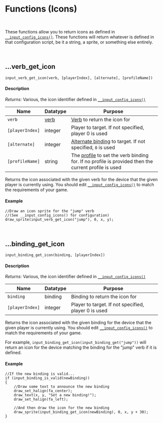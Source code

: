 # Functions (Icons)

&nbsp;

These functions allow you to return icons as defined in [`__input_config_icons()`](Icon-Config). These functions will return whatever is defined in that configuration script, be it a string, a sprite, or something else entirely.

&nbsp;

## …verb_get_icon

`input_verb_get_icon(verb, [playerIndex], [alternate], [profileName])`

<!-- tabs:start -->

#### **Description**

_Returns:_ Various, the icon identifier defined in [`__input_config_icons()`](Icon-Config)

|Name           |Datatype                             |Purpose                                                                                                        |
|---------------|-------------------------------------|---------------------------------------------------------------------------------------------------------------|
|`verb`         |[verb](Verbs-and-Bindings) |[Verb](Verbs-and-Bindings) to return the icon for                                                    |
|`[playerIndex]`|integer                              |Player to target. If not specified, player 0 is used                                                           |
|`[alternate]`  |integer                              |[Alternate binding](Verbs-and-Bindings) to target. If not specified, `0` is used                               |
|`[profileName]`|string                               |The [profile](Profiles) to set the verb binding for. If no profile is provided then the current profile is used|

Returns the icon associated with the given verb for the device that the given player is currently using. You should edit [`__input_config_icons()`](Icon-Config) to match the requirements of your game.

#### **Example**

```gml
//Draw an icon sprite for the "jump" verb
//(See __input_config_icons() for configuration)
draw_sprite(input_verb_get_icon("jump"), 0, x, y);
```

<!-- tabs:end -->

&nbsp;

## …binding_get_icon

`input_binding_get_icon(binding, [playerIndex])`

<!-- tabs:start -->

#### **Description**

_Returns:_ Various, the icon identifier defined in [`__input_config_icons()`](Icon-Config)

|Name           |Datatype|Purpose                                             |
|---------------|--------|----------------------------------------------------|
|`binding`      |binding |Binding to return the icon for                      |
|`[playerIndex]`|integer |Player to target. If not specified, player 0 is used|

Returns the icon associated with the given binding for the device that the given player is currently using. You should edit [`__input_config_icons()`](Icon-Config) to match the requirements of your game.

For example, `input_binding_get_icon(input_binding_get("jump"))` will return an icon for the device matching the binding for the "jump" verb if it is defined.

#### **Example**

```gml
//If the new binding is valid...
if (input_binding_is_valid(newBinding))
{
	//Draw some text to announce the new binding
	draw_set_halign(fa_center);
	draw_text(x, y, "Set a new binding!");
	draw_set_halign(fa_left);

	//And then draw the icon for the new binding
	draw_sprite(input_binding_get_icon(newBinding), 0, x, y + 30);
}
```

<!-- tabs:end -->
